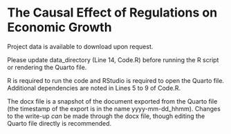 # The Causal Effect of Regulations on Economic Growth

Project data is available to download upon request.

Please update data_directory (Line 14, Code.R) before running the R script or rendering the Quarto file.

R is required to run the code and RStudio is required to open the Quarto file. Additional dependencies are noted in Lines 5 to 9 of Code.R.

The docx file is a snapshot of the document exported from the Quarto file (the timestamp of the export is in the name yyyy-mm-dd_hhmm). Changes to the write-up *can* be made through the docx file, though editing the Quarto file directly is recommended.